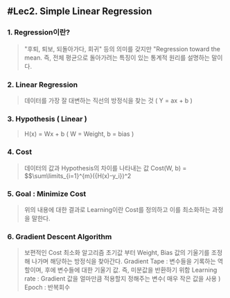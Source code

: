 ## #Lec2. Simple Linear Regression
### 1. Regression이란?
> "후퇴, 퇴보, 되돌아가다, 회귀" 등의 의미를 갖지만 "Regression toward the mean. 즉, 전체 평균으로 돌아가려는 특징이 있는 통계적 원리를 설명하는 말이다.  


### 2. Linear Regression
> 데이터를 가장 잘 대변하는 직선의 방정식을 찾는 것 ( Y = ax + b )


### 3. Hypothesis ( Linear )
> H(x) = Wx + b ( W = Weight, b = bias )


### 4. Cost
> 데이터의 값과 Hypothesis의 차이를 나타내는 값
> Cost(W, b) = $$\sum\limits_{i=1}^{m}({H(x)-y_i})^2


### 5. Goal : Minimize Cost
> 위의 내용에 대한 결과로 Learning이란 Cost를 정의하고 이를 최소화하는 과정을 말한다.


### 6. Gradient Descent Algorithm
> 보편적인 Cost 최소화 알고리즘
> 초기값 부터 Weight, Bias 값의 기울기를 조정해 나가며 해당하는 방정식을 찾아간다.
> Gradient Tape : 변수들을 기록하는 역할이며, 후에 변수들에 대한 기울기 값. 즉, 미분값을 반환하기 위함
> Learning rate : Gradient 값을 얼마만큼 적용할지 정해주는 변수( 매우 작은 값을 사용 )
> Epoch : 반복회수